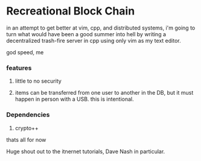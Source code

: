 # Recreational Block Chain

in an attempt to get better at vim, cpp, and distributed systems, i'm going to turn what would have been a good summer into hell by writing a decentralized trash-fire server in cpp using only vim as my text editor.

god speed, me


### features

1. little to no security

2. items can be transferred from one user to another in the DB, but it must happen in person with a USB. this is intentional.

### Dependencies

1. crypto++

thats all for now

Huge shout out to the itnernet tutorials, Dave Nash in particular. 
